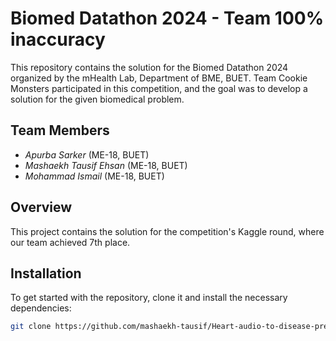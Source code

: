 # Biomed Datathon 2024 - Team 100% inaccuracy

This repository contains the solution for the Biomed Datathon 2024 organized by the mHealth Lab, Department of BME, BUET. Team Cookie Monsters participated in this competition, and the goal was to develop a solution for the given biomedical problem.

## Team Members
- *Apurba Sarker* (ME-18, BUET)
- *Mashaekh Tausif Ehsan* (ME-18, BUET)
- *Mohammad Ismail* (ME-18, BUET)

## Overview

This project contains the solution for the competition's Kaggle round, where our team achieved 7th place.

## Installation

To get started with the repository, clone it and install the necessary dependencies:

```bash
git clone https://github.com/mashaekh-tausif/Heart-audio-to-disease-prediction-using-Librosa-and-Tensorflow.git
